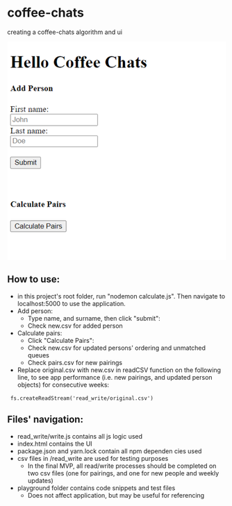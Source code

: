 # coffee-chats
creating a coffee-chats algorithm and ui

![screenshot of coffee-chats app](/coffee-chats-screenshot.PNG)

## How to use:
- in this project's root folder, run "nodemon calculate.js". Then navigate to localhost:5000 to use the application.
- Add person:
    - Type name, and surname, then click "submit":
    - Check new.csv for added person
- Calculate pairs:
    - Click "Calculate Pairs":
    - Check new.csv for updated persons' ordering and unmatched queues
    - Check pairs.csv for new pairings
- Replace original.csv with new.csv in readCSV function on the following line, to see app performance (i.e. new pairings, and updated person objects) for consecutive weeks:
```
 fs.createReadStream('read_write/original.csv')
```
## Files' navigation:
- read_write/write.js contains all js logic used
- index.html contains the UI
- package.json and yarn.lock contain all npm dependen
cies used
- csv files in /read_write are used for testing purposes
    - In the final MVP, all read/write processes should be completed on two csv files (one for pairings, and one for new people and weekly updates)
- playground folder contains code snippets and test files
    - Does not affect application, but may be useful for referencing
